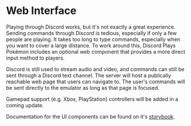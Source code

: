 # Web Interface

Playing through Discord works, but it's not exactly a great experience. Sending commands through Discord is tedious, especially if only a few people are playing. It takes too long to type commands, especially when you want to cover a large distance. To work around this, Discord Plays Pokémon includes an optional web component that provides a more direct input method to players.

Discord is still used to stream audio and video, and commands can still be sent through a Discord text channel. The server will host a publically reachable web page that users can navigate to. The user's commands will be sent directly to the emulator as long as that page is focused.

Gamepad support (e.g. Xbox, PlayStation) controllers will be added in a coming update.

Documentation for the UI components can be found on it's [storybook](https://storybook.discord-plays-pokemon.com/).

